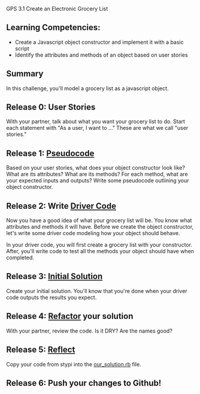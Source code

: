 GPS 3.1 Create an Electronic Grocery List

## Learning Competencies:
- Create a Javascript object constructor and implement it with a basic script
- Identify the attributes and methods of an object based on user stories

## Summary
In this challenge, you'll model a grocery list as a javascript object. 

## Release 0: User Stories
With your partner, talk about what you want your grocery list to do. Start each statement with "As a user, I want to ..." These are what we call "user stories."

## Release 1: [Pseudocode](https://github.com/dev-academy-phase0/phase-0-handbook/blob/master/coding-references/pseudocode.md)
Based on your user stories, what does your object constructor look like? What are its attributes? What are its methods? For each method, what are your expected inputs and outputs? Write some pseudocode outlining your object constructor.

## Release 2: Write [Driver Code](https://github.com/dev-academy-phase0/phase-0-handbook/blob/master/coding-references/driver-code.md)
Now you have a good idea of what your grocery list will be. You know what attributes and methods it will have. Before we create the object constructor, let's write some driver code modeling how your object should behave.

In your driver code, you will first create a grocery list with your constructor. After, you'll write code to test all the methods your object should have when completed.

## Release 3: [Initial Solution](https://github.com/dev-academy-phase0/phase-0-handbook/blob/master/coding-references/initial-solution.md)
Create your initial solution. You'll know that you're done when your driver code outputs the results you expect. 

## Release 4: [Refactor](https://github.com/dev-academy-phase0/phase-0-handbook/blob/master/coding-references/refactoring.md) your solution
With your partner, review the code. Is it DRY? Are the names good?

## Release 5: [Reflect](https://github.com/dev-academy-phase0/phase-0-handbook/blob/master/coding-references/reflection-guidelines.md)
Copy your code from stypi into the [our_solution.rb](our_solution.rb) file. 

## Release 6: Push your changes to Github!